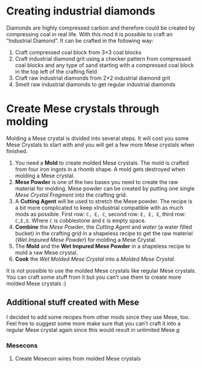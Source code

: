 # Creating industrial diamonds

Diamonds are highly compressed carbon and therefore could be created by compressing coal in real life. With this mod it is possible to craft an “Industrial Diamond”. It can be crafted in the following way:

1. Craft compressed coal block from 3×3 coal blocks
2. Craft industrial diamond grit using a checker pattern from compressed coal blocks and any type of sand starting with a compressed coal block in the top left of the crafting field
3. Craft raw industrial diamonds from 2×2 industrial diamond grit
4. Smelt raw industrial diamonds to get regular industrial diamonds


# Create Mese crystals through molding

Molding a Mese crystal is divided into several steps. It will cost you some Mese Crystals to start with and you will get a few more Mese crystals when finished.

1. You need a **Mold** to create molded Mese crystals. The mold is crafted from four iron ingots in a rhomb shape. A mold gets destroyed when molding a Mese crystal.
2. **Mese Powder** is one of the two bases you need to create the raw material for molding. Mese powder can be created by putting one single *Mese Crystal Fragment* into the crafting grid.
3. A **Cutting Agent** will be used to stretch the Mese powder. The recipe is a bit more complicated to keep xIndustrial compatible with as much mods as possible. First row: `C, E, C`, second row: `E, E, E`, third row: `C,E,E`. Where `C` is cobblestone and `E` is empty space.
4. **Combine** the *Mese Powder*, the *Cutting Agent* and *water* (a water filled bucket) in the crafting grid in a shapeless recipe to get the raw material (*Wet Impured Mese Powder*) for molding a Mese Crystal.
5. The **Mold** and the **Wet Impured Mese Powder** in a shapeless recipe to mold a raw Mese crystal.
6. **Cook** the *Wet Molded Mese Crystal* into a *Molded Mese Crystal*.

It is not possible to use the molded Mese crystals like regular Mese crystals. You can craft some stuff from it but you can’t use them to create more molded Mese crystals :)


## Additional stuff created with Mese

I decided to add some recipes from other mods since they use Mese, too. Feel free to suggest some more make sure that you can’t craft it into a regular Mese crystal again since this would result in unlimited Mese *g*


### Mesecons

1. Create Mesecon wires from molded Mese crystals
